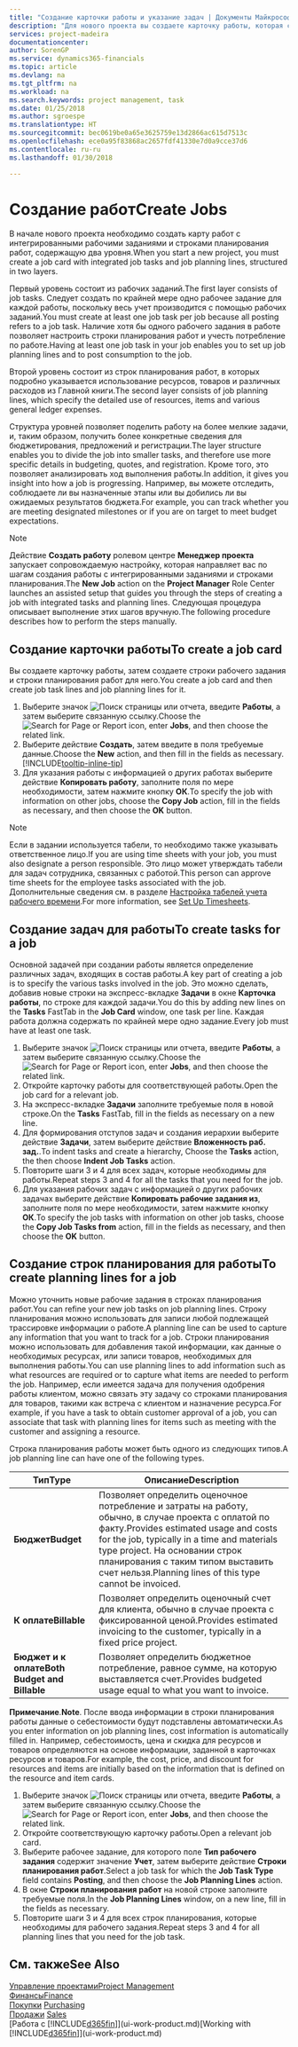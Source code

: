 ```yaml
---
title: "Создание карточки работы и указание задач | Документы Майкрософт"
description: "Для нового проекта вы создаете карточку работы, которая содержит рабочие задания и строки планирования, помогающие управлять ходом выполнения бюджетами."
services: project-madeira
documentationcenter: 
author: SorenGP
ms.service: dynamics365-financials
ms.topic: article
ms.devlang: na
ms.tgt_pltfrm: na
ms.workload: na
ms.search.keywords: project management, task
ms.date: 01/25/2018
ms.author: sgroespe
ms.translationtype: HT
ms.sourcegitcommit: bec0619be0a65e3625759e13d2866ac615d7513c
ms.openlocfilehash: ece0a95f83868ac2657fdf41330e7d0a9cce37d6
ms.contentlocale: ru-ru
ms.lasthandoff: 01/30/2018

---
```

# <a name="create-jobs"></a><span data-ttu-id="84902-103">Создание работ</span><span class="sxs-lookup"><span data-stu-id="84902-103">Create Jobs</span></span>
<span data-ttu-id="84902-104">В начале нового проекта необходимо создать карту работ с интегрированными рабочими заданиями и строками планирования работ, содержащую два уровня.</span><span class="sxs-lookup"><span data-stu-id="84902-104">When you start a new project, you must create a job card with integrated job tasks and job planning lines, structured in two layers.</span></span>  

<span data-ttu-id="84902-105">Первый уровень состоит из рабочих заданий.</span><span class="sxs-lookup"><span data-stu-id="84902-105">The first layer consists of job tasks.</span></span> <span data-ttu-id="84902-106">Следует создать по крайней мере одно рабочее задание для каждой работы, поскольку весь учет производится с помощью рабочих заданий.</span><span class="sxs-lookup"><span data-stu-id="84902-106">You must create at least one job task per job because all posting refers to a job task.</span></span> <span data-ttu-id="84902-107">Наличие хотя бы одного рабочего задания в работе позволяет настроить строки планирования работ и учесть потребление по работе.</span><span class="sxs-lookup"><span data-stu-id="84902-107">Having at least one job task in your job enables you to set up job planning lines and to post consumption to the job.</span></span>

<span data-ttu-id="84902-108">Второй уровень состоит из строк планирования работ, в которых подробно указывается использование ресурсов, товаров и различных расходов из Главной книги.</span><span class="sxs-lookup"><span data-stu-id="84902-108">The second layer consists of job planning lines, which specify the detailed use of resources, items and various general ledger expenses.</span></span>

<span data-ttu-id="84902-109">Структура уровней позволяет поделить работу на более мелкие задачи, и, таким образом, получить более конкретные сведения для бюджетирования, предложений и регистрации.</span><span class="sxs-lookup"><span data-stu-id="84902-109">The layer structure enables you to divide the job into smaller tasks, and therefore use more specific details in budgeting, quotes, and registration.</span></span> <span data-ttu-id="84902-110">Кроме того, это позволяет анализировать ход выполнения работы.</span><span class="sxs-lookup"><span data-stu-id="84902-110">In addition, it gives you insight into how a job is progressing.</span></span> <span data-ttu-id="84902-111">Например, вы можете отследить, соблюдаете ли вы назначенные этапы или вы добились ли вы ожидаемых результатов бюджета.</span><span class="sxs-lookup"><span data-stu-id="84902-111">For example, you can track whether you are meeting designated milestones or if you are on target to meet budget expectations.</span></span>

> [!NOTE]  
>   <span data-ttu-id="84902-112">Действие **Создать работу** ролевом центре **Менеджер проекта** запускает сопровождаемую настройку, которая направляет вас по шагам создания работы с интегрированными заданиями и строками планирования.</span><span class="sxs-lookup"><span data-stu-id="84902-112">The **New Job** action on the **Project Manager** Role Center launches an assisted setup that guides you through the steps of creating a job with integrated tasks and planning lines.</span></span> <span data-ttu-id="84902-113">Следующая процедура описывает выполнение этих шагов вручную.</span><span class="sxs-lookup"><span data-stu-id="84902-113">The following procedure describes how to perform the steps manually.</span></span>

## <a name="to-create-a-job-card"></a><span data-ttu-id="84902-114">Создание карточки работы</span><span class="sxs-lookup"><span data-stu-id="84902-114">To create a job card</span></span>
<span data-ttu-id="84902-115">Вы создаете карточку работы, затем создаете строки рабочего задания и строки планирования работ для него.</span><span class="sxs-lookup"><span data-stu-id="84902-115">You create a job card and then create job task lines and job planning lines for it.</span></span>

1. <span data-ttu-id="84902-116">Выберите значок ![Поиск страницы или отчета](media/ui-search/search_small.png "Значок поиска страницы или отчета"), введите **Работы**, а затем выберите связанную ссылку.</span><span class="sxs-lookup"><span data-stu-id="84902-116">Choose the ![Search for Page or Report](media/ui-search/search_small.png "Search for Page or Report icon") icon, enter **Jobs**, and then choose the related link.</span></span>  
2. <span data-ttu-id="84902-117">Выберите действие **Создать**, затем введите в поля требуемые данные.</span><span class="sxs-lookup"><span data-stu-id="84902-117">Choose the **New** action, and then fill in the fields as necessary.</span></span> [!INCLUDE[tooltip-inline-tip](includes/tooltip-inline-tip_md.md)]
3. <span data-ttu-id="84902-118">Для указания работы с информацией о других работах выберите действие **Копировать работу**, заполните поля по мере необходимости, затем нажмите кнопку **ОК**.</span><span class="sxs-lookup"><span data-stu-id="84902-118">To specify the job with information on other jobs, choose the **Copy Job** action, fill in the fields as necessary, and then choose the **OK** button.</span></span>

> [!NOTE]  
>   <span data-ttu-id="84902-119">Если в задании используется табели, то необходимо также указывать ответственное лицо.</span><span class="sxs-lookup"><span data-stu-id="84902-119">If you are using time sheets with your job, you must also designate a person responsible.</span></span> <span data-ttu-id="84902-120">Это лицо может утверждать табели для задач сотрудника, связанных с работой.</span><span class="sxs-lookup"><span data-stu-id="84902-120">This person can approve time sheets for the employee tasks associated with the job.</span></span> <span data-ttu-id="84902-121">Дополнительные сведения см. в разделе [Настройка табелей учета рабочего времени](projects-how-setup-time-sheets.md).</span><span class="sxs-lookup"><span data-stu-id="84902-121">For more information, see [Set Up Timesheets](projects-how-setup-time-sheets.md).</span></span>

## <a name="to-create-tasks-for-a-job"></a><span data-ttu-id="84902-122">Создание задач для работы</span><span class="sxs-lookup"><span data-stu-id="84902-122">To create tasks for a job</span></span>
<span data-ttu-id="84902-123">Основной задачей при создании работы является определение различных задач, входящих в состав работы.</span><span class="sxs-lookup"><span data-stu-id="84902-123">A key part of creating a job is to specify the various tasks involved in the job.</span></span> <span data-ttu-id="84902-124">Это можно сделать, добавив новые строки на экспресс-вкладке **Задачи** в окне **Карточка работы**, по строке для каждой задачи.</span><span class="sxs-lookup"><span data-stu-id="84902-124">You do this by adding new lines on the **Tasks** FastTab in the **Job Card** window, one task per line.</span></span> <span data-ttu-id="84902-125">Каждая работа должна содержать по крайней мере одно задание.</span><span class="sxs-lookup"><span data-stu-id="84902-125">Every job must have at least one task.</span></span>

1. <span data-ttu-id="84902-126">Выберите значок ![Поиск страницы или отчета](media/ui-search/search_small.png "Значок поиска страницы или отчета"), введите **Работы**, а затем выберите связанную ссылку.</span><span class="sxs-lookup"><span data-stu-id="84902-126">Choose the ![Search for Page or Report](media/ui-search/search_small.png "Search for Page or Report icon") icon, enter **Jobs**, and then choose the related link.</span></span>
2. <span data-ttu-id="84902-127">Откройте карточку работы для соответствующей работы.</span><span class="sxs-lookup"><span data-stu-id="84902-127">Open the job card for a relevant job.</span></span>
3. <span data-ttu-id="84902-128">На экспресс-вкладке **Задачи** заполните требуемые поля в новой строке.</span><span class="sxs-lookup"><span data-stu-id="84902-128">On the **Tasks** FastTab, fill in the fields as necessary on a new line.</span></span>
4. <span data-ttu-id="84902-129">Для формирования отступов задач и создания иерархии выберите действие **Задачи**, затем выберите действие **Вложенность раб. зад.**.</span><span class="sxs-lookup"><span data-stu-id="84902-129">To indent tasks and create a hierarchy, Choose the **Tasks** action, the then choose **Indent Job Tasks** action.</span></span>
5. <span data-ttu-id="84902-130">Повторите шаги 3 и 4 для всех задач, которые необходимы для работы.</span><span class="sxs-lookup"><span data-stu-id="84902-130">Repeat steps 3 and 4 for all the tasks that you need for the job.</span></span>
6. <span data-ttu-id="84902-131">Для указания рабочих задач с информацией о других рабочих задачах выберите действие **Копировать рабочие задания из**, заполните поля по мере необходимости, затем нажмите кнопку **ОК**.</span><span class="sxs-lookup"><span data-stu-id="84902-131">To specify the job tasks with information on other job tasks, choose the **Copy Job Tasks from** action, fill in the fields as necessary, and then choose the **OK** button.</span></span>

## <a name="to-create-planning-lines-for-a-job"></a><span data-ttu-id="84902-132">Создание строк планирования для работы</span><span class="sxs-lookup"><span data-stu-id="84902-132">To create planning lines for a job</span></span>
<span data-ttu-id="84902-133">Можно уточнить новые рабочие задания в строках планирования работ.</span><span class="sxs-lookup"><span data-stu-id="84902-133">You can refine your new job tasks on job planning lines.</span></span> <span data-ttu-id="84902-134">Строку планирования можно использовать для записи любой подлежащей трассировке информации о работе.</span><span class="sxs-lookup"><span data-stu-id="84902-134">A planning line can be used to capture any information that you want to track for a job.</span></span> <span data-ttu-id="84902-135">Строки планирования можно использовать для добавления такой информации, как данные о необходимых ресурсах, или записи товаров, необходимых для выполнения работы.</span><span class="sxs-lookup"><span data-stu-id="84902-135">You can use planning lines to add information such as what resources are required or to capture what items are needed to perform the job.</span></span> <span data-ttu-id="84902-136">Например, если имеется задача для получения одобрения работы клиентом, можно связать эту задачу со строками планирования для товаров, такими как встреча с клиентом и назначение ресурса.</span><span class="sxs-lookup"><span data-stu-id="84902-136">For example, if you have a task to obtain customer approval of a job, you can associate that task with planning lines for items such as meeting with the customer and assigning a resource.</span></span>  

<span data-ttu-id="84902-137">Строка планирования работы может быть одного из следующих типов.</span><span class="sxs-lookup"><span data-stu-id="84902-137">A job planning line can have one of the following types.</span></span>  

| <span data-ttu-id="84902-138">Тип</span><span class="sxs-lookup"><span data-stu-id="84902-138">Type</span></span> | <span data-ttu-id="84902-139">Описание</span><span class="sxs-lookup"><span data-stu-id="84902-139">Description</span></span> |
| --- | --- |
| <span data-ttu-id="84902-140">**Бюджет**</span><span class="sxs-lookup"><span data-stu-id="84902-140">**Budget**</span></span> |<span data-ttu-id="84902-141">Позволяет определить оценочное потребление и затраты на работу, обычно, в случае проекта с оплатой по факту.</span><span class="sxs-lookup"><span data-stu-id="84902-141">Provides estimated usage and costs for the job, typically in a time and materials type project.</span></span> <span data-ttu-id="84902-142">На основании строк планирования с таким типом выставить счет нельзя.</span><span class="sxs-lookup"><span data-stu-id="84902-142">Planning lines of this type cannot be invoiced.</span></span> |
| <span data-ttu-id="84902-143">**К оплате**</span><span class="sxs-lookup"><span data-stu-id="84902-143">**Billable**</span></span> |<span data-ttu-id="84902-144">Позволяет определить оценочный счет для клиента, обычно в случае проекта с фиксированной ценой.</span><span class="sxs-lookup"><span data-stu-id="84902-144">Provides estimated invoicing to the customer, typically in a fixed price project.</span></span> |
| <span data-ttu-id="84902-145">**Бюджет и к оплате**</span><span class="sxs-lookup"><span data-stu-id="84902-145">**Both Budget and Billable**</span></span> |<span data-ttu-id="84902-146">Позволяет определить бюджетное потребление, равное сумме, на которую выставляется счет.</span><span class="sxs-lookup"><span data-stu-id="84902-146">Provides budgeted usage equal to what you want to invoice.</span></span> |

<span data-ttu-id="84902-147">**Примечание**.</span><span class="sxs-lookup"><span data-stu-id="84902-147">**Note**.</span></span> <span data-ttu-id="84902-148">После ввода информации в строки планирования работы данные о себестоимости будут подставлены автоматически.</span><span class="sxs-lookup"><span data-stu-id="84902-148">As you enter information on job planning lines, cost information is automatically filled in.</span></span> <span data-ttu-id="84902-149">Например, себестоимость, цена и скидка для ресурсов и товаров определяются на основе информации, заданной в карточках ресурсов и товаров.</span><span class="sxs-lookup"><span data-stu-id="84902-149">For example, the cost, price, and discount for resources and items are initially based on the information that is defined on the resource and item cards.</span></span>

1. <span data-ttu-id="84902-150">Выберите значок ![Поиск страницы или отчета](media/ui-search/search_small.png "Значок поиска страницы или отчета"), введите **Работы**, а затем выберите связанную ссылку.</span><span class="sxs-lookup"><span data-stu-id="84902-150">Choose the ![Search for Page or Report](media/ui-search/search_small.png "Search for Page or Report icon") icon, enter **Jobs**, and then choose the related link.</span></span>
2. <span data-ttu-id="84902-151">Откройте соответствующую карточку работы.</span><span class="sxs-lookup"><span data-stu-id="84902-151">Open a relevant job card.</span></span>
3. <span data-ttu-id="84902-152">Выберите рабочее задание, для которого поле **Тип рабочего задания** содержит значение **Учет**, затем выберите действие **Строки планирования работ**.</span><span class="sxs-lookup"><span data-stu-id="84902-152">Select a job task for which the **Job Task Type** field contains **Posting**, and then choose the **Job Planning Lines** action.</span></span>  
4. <span data-ttu-id="84902-153">В окне **Строки планирования работ** на новой строке заполните требуемые поля.</span><span class="sxs-lookup"><span data-stu-id="84902-153">In the **Job Planning Lines** window, on a new line, fill in the fields as necessary.</span></span>
5. <span data-ttu-id="84902-154">Повторите шаги 3 и 4 для всех строк планирования, которые необходимы для рабочего задания.</span><span class="sxs-lookup"><span data-stu-id="84902-154">Repeat steps 3 and 4 for all planning lines that you need for the job task.</span></span>

## <a name="see-also"></a><span data-ttu-id="84902-155">См. также</span><span class="sxs-lookup"><span data-stu-id="84902-155">See Also</span></span>
[<span data-ttu-id="84902-156">Управление проектами</span><span class="sxs-lookup"><span data-stu-id="84902-156">Project Management</span></span>](projects-manage-projects.md)  
[<span data-ttu-id="84902-157">Финансы</span><span class="sxs-lookup"><span data-stu-id="84902-157">Finance</span></span>](finance.md)  
<span data-ttu-id="84902-158">[Покупки](purchasing-manage-purchasing.md)       </span><span class="sxs-lookup"><span data-stu-id="84902-158">[Purchasing](purchasing-manage-purchasing.md)       </span></span>  
<span data-ttu-id="84902-159">[Продажи](sales-manage-sales.md)    </span><span class="sxs-lookup"><span data-stu-id="84902-159">[Sales](sales-manage-sales.md)    </span></span>  
<span data-ttu-id="84902-160">[Работа с [!INCLUDE[d365fin](includes/d365fin_md.md)]](ui-work-product.md)</span><span class="sxs-lookup"><span data-stu-id="84902-160">[Working with [!INCLUDE[d365fin](includes/d365fin_md.md)]](ui-work-product.md)</span></span>  

